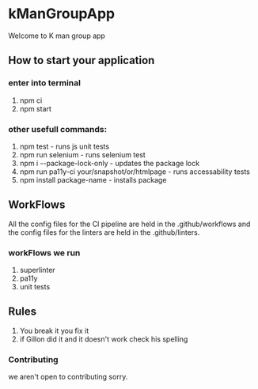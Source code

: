 # kManGroupApp
Welcome to K man group app

## How to start your application 

### enter into terminal 

1. npm ci
2. npm start 

### other usefull commands:

1. npm test - runs js unit tests
2. npm run selenium - runs selenium test
3. npm i --package-lock-only - updates the package lock 
4. npm run pa11y-ci your/snapshot/or/htmlpage - runs accessability tests
5. npm install package-name - installs package

## WorkFlows

All the config files for the CI pipeline are held in the .github/workflows and the config files for the linters are held in the .github/linters.

### workFlows we run

1. superlinter
2. pa11y 
3. unit tests

Rules
---
1. You break it you fix it 
2. if Gillon did it and it doesn't work check his spelling

### Contributing

we aren't open to contributing sorry.
